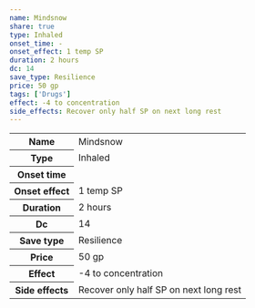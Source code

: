 ```yaml
---
name: Mindsnow
share: true
type: Inhaled
onset_time: -
onset_effect: 1 temp SP
duration: 2 hours
dc: 14
save_type: Resilience
price: 50 gp
tags: ['Drugs']
effect: -4 to concentration
side_effects: Recover only half SP on next long rest
---
```

<p><span style="overflow-x: auto;"><table><tbody><tr><th>Name</th><td>Mindsnow</td></tr><tr><th>Type</th><td>Inhaled</td></tr><tr><th>Onset time</th><td></td></tr><tr><th>Onset effect</th><td>1 temp SP</td></tr><tr><th>Duration</th><td>2 hours</td></tr><tr><th>Dc</th><td>14</td></tr><tr><th>Save type</th><td>Resilience</td></tr><tr><th>Price</th><td>50 gp</td></tr><tr><th>Effect</th><td>-4 to concentration</td></tr><tr><th>Side effects</th><td>Recover only half SP on next long rest</td></tr></tbody></table></span></p>
